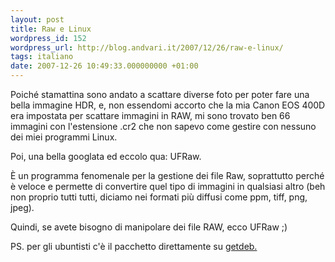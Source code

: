 ```yaml
---
layout: post
title: Raw e Linux
wordpress_id: 152
wordpress_url: http://blog.andvari.it/2007/12/26/raw-e-linux/
tags: italiano
date: 2007-12-26 10:49:33.000000000 +01:00
---
```

Poiché stamattina sono andato a scattare diverse foto per poter fare una bella immagine HDR, e, non essendomi accorto che la mia Canon EOS 400D era impostata per scattare immagini in RAW, mi sono trovato ben 66 immagini con l'estensione .cr2 che non sapevo come gestire con nessuno dei miei programmi Linux.

Poi, una bella googlata ed eccolo qua: UFRaw.

È un programma fenomenale per la gestione dei file Raw, soprattutto perché è veloce e permette di convertire quel tipo di immagini in qualsiasi altro (beh non proprio tutti tutti, diciamo nei formati più diffusi come ppm, tiff, png, jpeg).

Quindi, se avete bisogno di manipolare dei file RAW, ecco UFRaw ;)

PS. per gli ubuntisti c'è il pacchetto direttamente su <a href="http://www.getdeb.net/app.php?name=UFRaw">getdeb.</a>
